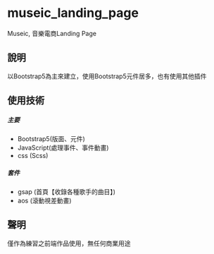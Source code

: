 # museic_landing_page

Museic, 音樂電商Landing Page

## 說明

以Bootstrap5為主來建立，使用Bootstrap5元件居多，也有使用其他插件


## 使用技術
##### 主要
+ Bootstrap5(版面、元件)
+ JavaScript(處理事件、事件動畫)
+ css (Scss)
##### 套件
+ gsap (首頁【收錄各種歌手的曲目】)
+ aos (滾動視差動畫)

## 聲明
僅作為練習之前端作品使用，無任何商業用途

